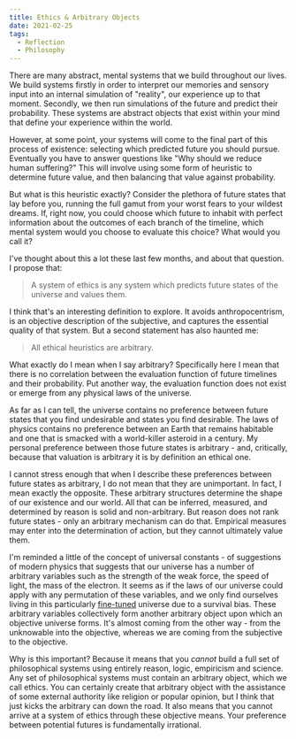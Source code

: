 ```yaml
---
title: Ethics & Arbitrary Objects
date: 2021-02-25
tags:
  - Reflection
  - Philosophy
---
```


There are many abstract, mental systems that we build throughout our lives. We build systems firstly in order to interpret our memories and sensory input into an internal simulation of "reality", our experience up to that moment. Secondly, we then run simulations of the future and predict their probability. These systems are abstract objects that exist within your mind that define your experience within the world.

However, at some point, your systems will come to the final part of this process of existence: selecting which predicted future you should pursue. Eventually you have to answer questions like "Why should we reduce human suffering?" This will involve using some form of heuristic to determine future value, and then balancing that value against probability. 

But what is this heuristic exactly? Consider the plethora of future states that lay before you, running the full gamut from your worst fears to your wildest dreams. If, right now, you could choose which future to inhabit with perfect information about the outcomes of each branch of the timeline, which mental system would you choose to evaluate this choice? What would you call it?

I've thought about this a lot these last few months, and about that question. I propose that:

> A system of ethics is any system which predicts future states of the universe and values them.

I think that's an interesting definition to explore. It avoids anthropocentrism, is an objective description of the subjective, and captures the essential quality of that system. But a second statement has also haunted me:

> All ethical heuristics are arbitrary.

What exactly do I mean when I say arbitrary? Specifically here I mean that there is no correlation between the evaluation function of future timelines and their probability. Put another way, the evaluation function does not exist or emerge from any physical laws of the universe.

As far as I can tell, the universe contains no preference between future states that you find undesirable and states you find desirable. The laws of physics contains no preference between an Earth that remains habitable and one that is smacked with a world-killer asteroid in a century. My personal preference between those future states is arbitrary - and, critically, because that valuation is arbitrary it is by definition an ethical one.

I cannot stress enough that when I describe these preferences between future states as arbitrary, I do not mean that they are unimportant. In fact, I mean exactly the opposite. These arbitrary structures determine the shape of our existence and our world. All that can be inferred, measured, and determined by reason is solid and non-arbitrary. But reason does not rank future states - only an arbitrary mechanism can do that. Empirical measures may enter into the determination of action, but they cannot ultimately value them. 

I'm reminded a little of the concept of universal constants - of suggestions of modern physics that suggests that our universe has a number of arbitrary variables such as the strength of the weak force, the speed of light, the mass of the electron. It seems as if the laws of our universe could apply with any permutation of these variables, and we only find ourselves living in this particularly [fine-tuned](https://en.wikipedia.org/wiki/Fine-tuned_universe) universe due to a survival bias. These arbitrary variables collectively form another arbitrary object upon which an objective universe forms. It's almost coming from the other way - from the unknowable into the objective, whereas we are coming from the subjective to the objective.

Why is this important? Because it means that you *cannot* build a full set of philosophical systems using entirely reason, logic, empiricism and science. Any set of philosophical systems must contain an arbitrary object, which we call ethics. You can certainly create that arbitrary object with the assistance of some external authority like religion or popular opinion, but I think that just kicks the arbitrary can down the road. It also means that you cannot arrive at a system of ethics through these objective means. Your preference between potential futures is fundamentally irrational.